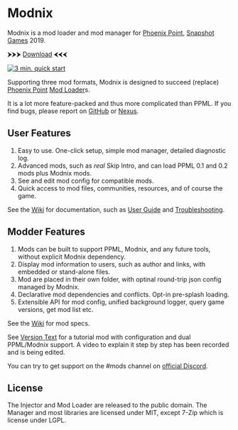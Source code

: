 # Modnix

Modnix is a mod loader and mod manager for [Phoenix Point](https://phoenixpoint.info/), [Snapshot Games](http://www.snapshotgames.com/) 2019.

⮞⮞⮞ [Download](https://github.com/Sheep-y/Modnix/releases) ⮜⮜⮜

[![3 min. quick start](https://raw.githubusercontent.com/Sheep-y/Modnix/master/res/Video_QuickStart.jpg)](https://youtu.be/lNn5KfW__TA)

Supporting three mod formats,
Modnix is designed to succeed (replace) [Phoenix Point](https://github.com/RealityMachina/PhoenixPointModInjector/#readme) [Mod Loader](https://github.com/Ijwu/PhoenixPointModLoader/)s.

It is a lot more feature-packed and thus more complicated than PPML.
If you find bugs, please report on [GitHub](https://github.com/Sheep-y/Modnix/issues) or [Nexus](https://www.nexusmods.com/phoenixpoint/mods/43?tab=bugs).

## User Features

1. Easy to use.  One-click setup, simple mod manager, detailed diagnostic log.
2. Advanced mods, such as *real* Skip Intro, and can load PPML 0.1 and 0.2 mods plus Modnix mods.
3. See and edit mod config for compatible mods.
4. Quick access to mod files, communities, resources, and of course the game.

See the [Wiki](https://github.com/Sheep-y/Modnix/wiki#wiki-wrapper) for documentation,
such as [User Guide](https://github.com/Sheep-y/Modnix/wiki/User-Guide#wiki-wrapper)
and [Troubleshooting](https://github.com/Sheep-y/Modnix/wiki/Troubleshooting-Modnix#wiki-wrapper).

## Modder Features

1. Mods can be built to support PPML, Modnix, and any future tools, without explicit Modnix dependency.
2. Display mod information to users, such as author and links, with embedded or stand-alone files.
3. Mod are placed in their own folder, with optinal round-trip json config managed by Modnix.
4. Declarative mod dependencies and conflicts.  Opt-in pre-splash loading.
5. Extensible API for mod config, unified background logger, query game versions, get mod list etc.

See the [Wiki](https://github.com/Sheep-y/Modnix/wiki#wiki-wrapper) for mod specs.

See [Version Text](https://github.com/Sheep-y/PhoenixPt-Mods/tree/master/Unpublished/VersionText) for
a tutorial mod with configuration and dual PPML/Modnix support.
A video to explain it step by step has been recorded and is being edited.

You can try to get support on the #mods channel on [official Discord](https://discordapp.com/invite/phoenixpoint).

## License

The Injector and Mod Loader are released to the public domain.
The Manager and most libraries are licensed under MIT,
except 7-Zip which is license under LGPL.
